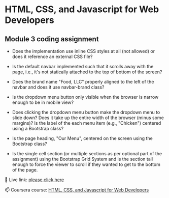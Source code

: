 # HTML, CSS, and Javascript for Web Developers

## Module 3 coding assignment

- Does the implementation use inline CSS styles at all (not allowed) or does it reference an external CSS file?

- Is the default navbar implemented such that it scrolls away with the page, i.e., it's not statically attached to the top of bottom of the screen?

- Does the brand name "Food, LLC" properly aligned to the left of the navbar and does it use navbar-brand class?

- Is the dropdown menu button only visible when the browser is narrow enough to be in mobile view?

- Does clicking the dropdown menu button make the dropdown menu to slide down? Does it take up the entire width of the browser (minus some margins)? Is the label of the each menu item (e.g., "Chicken") centered using a Bootstrap class?

- Is the page heading, "Our Menu", centered on the screen using the Bootstrap class?

- Is the single cell section (or multiple sections as per optional part of the assignment) using the Bootstrap Grid System and is the section tall enough to force the viewer to scroll if they wanted to get to the bottom of the page.

🌱 Live link: [please click here](https://aliaydogdu105.github.io/coursera-module3-coding/)

📫 Coursera course: [HTML, CSS, and Javascript for Web Developers](https://www.coursera.org/learn/html-css-javascript-for-web-developers)
